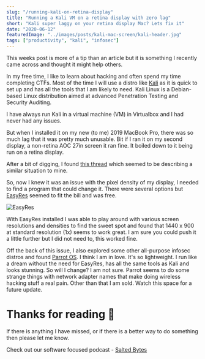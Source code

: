 ```yaml
---
slug: "/running-kali-on-retina-display"
title: "Running a Kali VM on a retina display with zero lag"
short: "Kali super laggy on your retina display Mac? Lets fix it"
date: "2020-06-12"
featuredImage: "../images/posts/kali-mac-screen/kali-header.jpg"
tags: ["productivity", "kali", "infosec"]
---
```


This weeks post is more of a tip than an article but it is something I recently came across and thought it might help others.

In my free time, I like to learn about hacking and often spend my time completing CTFs. Most of the time I will use a distro like [Kali](https://www.kali.org/) as it is quick to set up and has all the tools that I am likely to need. Kali Linux is a Debian-based Linux distribution aimed at advanced Penetration Testing and Security Auditing.

I have always run Kali in a virtual machine (VM) in Virtualbox and I had never had any issues.

But when I installed it on my new (to me) 2019 MacBook Pro, there was so much lag that it was pretty much unusable. Bit if I ran it on my second display, a non-retina AOC 27in screen it ran fine. It boiled down to it being run on a retina display.

After a bit of digging, I found [this thread](https://forums.virtualbox.org/viewtopic.php?f=8&t=93113) which seemed to be describing a similar situation to mine.

So, now I knew it was an issue with the pixel density of my display, I needed to find a program that could change it. There were several options but [EasyRes](https://apps.apple.com/app/easyres/id688211836?ls=1&mt=1) seemed to fit the bill and was free.

![EasyRes](../images/posts/kali-mac-screen/EasyRes+1.1+Yosemite.png)

With EasyRes installed I was able to play around with various screen resolutions and densities to find the sweet spot and found that 1440 x 900 at standard resolution (1x) seems to work great. I am sure you could push it a little further but I did not need to, this worked fine.

Off the back of this issue, I also explored some other all-purpose infosec distros and found [Parrot OS](https://parrotlinux.org/). I think I am in love. It's so lightweight. I run like a dream without the need for EasyRes, has all the same tools as Kali and looks stunning. So will I change? I am not sure. Parrot seems to do some strange things with network adapter names that make doing wireless hacking stuff a real pain. Other than that I am sold. Watch this space for a future update.

# Thanks for reading 🙏

If there is anything I have missed, or if there is a better way to do something then please let me know.

Check out our software focused podcast - [Salted Bytes](https://open.spotify.com/show/7IdlgpiDfYcOdCn57mPLvH?si=X1ArfHvqQXSOAfc1h7Y_Eg)